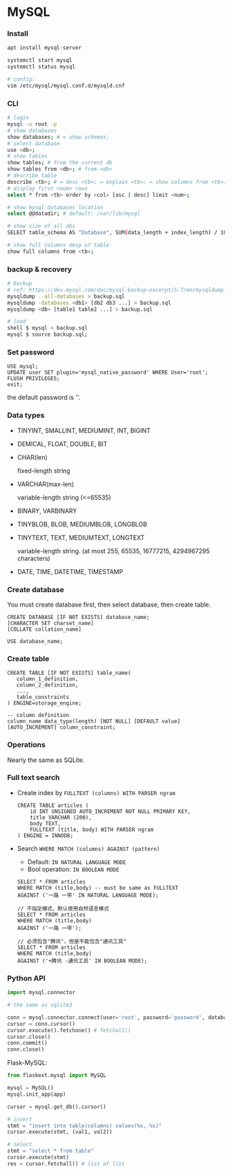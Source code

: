 # MySQL

### Install

```bash
apt install mysql-server

systemctl start mysql
systemctl status mysql

# config:
vim /etc/mysql/mysql.conf.d/mysqld.cnf
```



### CLI

```bash
# login
mysql -u root -p
# show databases
show databases; # = show schemas;
# select database
use <db>;
# show tables
show tables; # from the current db
show tables from <db>; # from <db>
# describe table
describe <tb>; # = desc <tb>; = explain <tb>; = show columns from <tb>;
# display first <num> rows
select * from <tb> order by <col> [asc | desc] limit <num>;

# show mysql databases location
select @@datadir; # default: /var/lib/mysql

# show size of all dbs
SELECT table_schema AS "Database", SUM(data_length + index_length) / 1024 / 1024 AS "Size (MB)" FROM information_schema.TABLES GROUP BY table_schema

# show full columns desp of table
show full columns from <tb>;

```



### backup & recovery

```bash
# backup
# ref: https://dev.mysql.com/doc/mysql-backup-excerpt/5.7/en/mysqldump-sql-format.html
mysqldump --all-databases > backup.sql
mysqldump -databases <db1> [db2 db3 ...] > backup.sql
mysqldump <db> [table1 table2 ...] > backup.sql

# load
shell $ mysql < backup.sql
mysql $ source backup.sql;
```







### Set password

```mysql
USE mysql;
UPDATE user SET plugin='mysql_native_password' WHERE User='root';
FLUSH PRIVILEGES;
exit;
```

the default password is ''.



### Data types

* TINYINT, SMALLINT, MEDIUMINT, INT, BIGINT
* DEMICAL, FLOAT, DOUBLE, BIT

* CHAR(len)

  fixed-length string

* VARCHAR(max-len)

  variable-length string (<=65535)

* BINARY, VARBINARY

* TINYBLOB, BLOB, MEDIUMBLOB, LONGBLOB

* TINYTEXT, TEXT, MEDIUMTEXT, LONGTEXT

  variable-length string. (at most 255, 65535, 16777215, 4294967295 characters)

* DATE, TIME, DATETIME, TIMESTAMP



### Create database

You must create database first, then select database, then create table.

```mysql
CREATE DATABASE [IF NOT EXISTS] database_name;
[CHARACTER SET charset_name]
[COLLATE collation_name]

USE database_name;
```



### Create table

```mysql
CREATE TABLE [IF NOT EXISTS] table_name(
   column_1_definition,
   column_2_definition,
   ...,
   table_constraints
) ENGINE=storage_engine;

-- column definition
column_name data_type(length) [NOT NULL] [DEFAULT value] [AUTO_INCREMENT] column_constraint;
```



### Operations

Nearly the same as SQLite.



### Full text search

* Create index by `FULLTEXT (columns) WITH PARSER ngram`

  ```mysql
  CREATE TABLE articles (
      id INT UNSIGNED AUTO_INCREMENT NOT NULL PRIMARY KEY,
      title VARCHAR (200),
      body TEXT,
      FULLTEXT (title, body) WITH PARSER ngram
  ) ENGINE = INNODB;
  ```

* Search `WHERE MATCH (columns) AGAINST (pattern)`

  * Default: `IN NATURAL LANGUAGE MODE`
  * Bool operation: `IN BOOLEAN MODE`

  ```mysql
  SELECT * FROM articles
  WHERE MATCH (title,body) -- must be same as FULLTEXT
  AGAINST ('一路 一带' IN NATURAL LANGUAGE MODE);
  
  // 不指定模式，默认使用自然语言模式
  SELECT * FROM articles
  WHERE MATCH (title,body)
  AGAINST ('一路 一带');
  
  // 必须包含"腾讯"，但是不能包含"通讯工具"
  SELECT * FROM articles
  WHERE MATCH (title,body)
  AGAINST ('+腾讯 -通讯工具' IN BOOLEAN MODE);
  ```



### Python API

```python
import mysql.connector

# the same as sqlite3

conn = mysql.connector.connect(user='root', password='password', database='test')
cursor = conn.cursor()
cursor.execute().fetchone() # fetchall()
cursor.close()
conn.commit()
conn.close()
```

Flask-MySQL:

```python
from flaskext.mysql import MySQL

mysql = MySQL()
mysql.init_app(app)

cursor = mysql.get_db().cursor()

# insert
stmt = "insert into table(columns) values(%s, %s)"
cursor.execute(stmt, (val1, val2))

# select
stmt = "select * from table"
cursor.execute(stmt)
res = cursor.fetchall() # list of list
```





